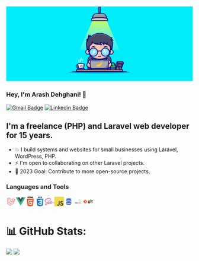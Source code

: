 ![](assets/header.png)

### Hey, I'm Arash Dehghani! 👋

[![Gmail Badge](https://img.shields.io/badge/-arash.aspx@gmail.com-c14438?style=flat&logo=Gmail&logoColor=white&link=mailto:arash.aspx@gmail.com)](mailto:arash.aspx@gmail.com)
[![Linkedin Badge](https://img.shields.io/badge/-arash%20dehghani-56141077?style=flat&logo=Linkedin&logoColor=white&link=https://linkedin.com/in/arash-dehghani-56141077/)](https://linkedin.com/in/arash-dehghani-56141077/) 


## I'm a freelance (PHP) and Laravel web developer for 15 years.
- 💥 I build systems and websites for small businesses using Laravel, WordPress, PHP.
- ⚡ I'm open to collaborating on other Laravel projects.
- 🥅 2023 Goal: Contribute to more open-source projects.


### Languages and Tools

<img align="left" alt="Laravel" width="26px" src="https://raw.githubusercontent.com/github/explore/80688e429a7d4ef2fca1e82350fe8e3517d3494d/topics/laravel/laravel.png" />
<img align="left" alt="Vue JS" width="26px" src="https://raw.githubusercontent.com/github/explore/80688e429a7d4ef2fca1e82350fe8e3517d3494d/topics/vue/vue.png" />
<img align="left" alt="HTML5" width="26px" src="https://raw.githubusercontent.com/github/explore/80688e429a7d4ef2fca1e82350fe8e3517d3494d/topics/html/html.png" />
<img align="left" alt="CSS3" width="26px" src="https://raw.githubusercontent.com/github/explore/80688e429a7d4ef2fca1e82350fe8e3517d3494d/topics/css/css.png" />
<img align="left" alt="Sass" width="26px" src="https://raw.githubusercontent.com/github/explore/80688e429a7d4ef2fca1e82350fe8e3517d3494d/topics/sass/sass.png" />
<img align="left" alt="JavaScript" width="26px" src="https://raw.githubusercontent.com/github/explore/80688e429a7d4ef2fca1e82350fe8e3517d3494d/topics/javascript/javascript.png" />
<img align="left" alt="SQL" width="26px" src="https://raw.githubusercontent.com/github/explore/80688e429a7d4ef2fca1e82350fe8e3517d3494d/topics/sql/sql.png" />
<img align="left" alt="MySQL" width="26px" src="https://raw.githubusercontent.com/github/explore/80688e429a7d4ef2fca1e82350fe8e3517d3494d/topics/mysql/mysql.png" />
<img align="left" alt="Git" width="26px" src="https://raw.githubusercontent.com/github/explore/80688e429a7d4ef2fca1e82350fe8e3517d3494d/topics/git/git.png" />

<br />
<br />

# 📊 GitHub Stats:
![](https://github-readme-stats.vercel.app/api?username=arashactive&theme=dark&hide_border=false&include_all_commits=false&count_private=false)
![](https://github-readme-stats.vercel.app/api/top-langs/?username=arashactive&theme=dark&hide_border=false&include_all_commits=false&count_private=false&layout=compact)



[website]: https://arashdehghani.com
[youtube]: https://www.youtube.com/channel/UC47Ihw8wzRYaXcQsOulBWRw
[instagram]: instagram.com/arashd3hghani
[linkedin]: https://www.linkedin.com/in/ashleyjcallen/
[twitter]: https://twitter.com/AD_Tehran



